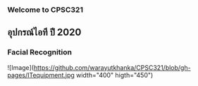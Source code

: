 ### Welcome to CPSC321
## อุปกรณ์ไอที ปี 2020
### Facial Recognition
![Image](https://github.com/warayutkhanka/CPSC321/blob/gh-pages/ITequipment.jpg width="400" higth="450")
